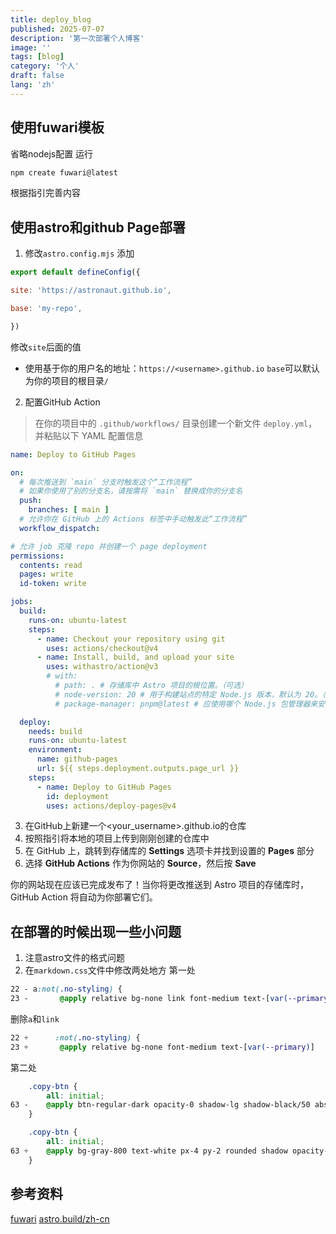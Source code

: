 ```yaml
---
title: deploy_blog
published: 2025-07-07
description: '第一次部署个人博客'
image: ''
tags: [blog]
category: '个人'
draft: false 
lang: 'zh'
---
```

## 使用fuwari模板
省略nodejs配置
运行
```sh
npm create fuwari@latest
```
根据指引完善内容

## 使用astro和github Page部署
1. 修改`astro.config.mjs`
添加
```js
export default defineConfig({

site: 'https://astronaut.github.io',

base: 'my-repo',

})
```
修改`site`后面的值
- 使用基于你的用户名的地址：`https://<username>.github.io`
`base`可以默认为你的项目的根目录`/`
2. 配置GitHub Action
>在你的项目中的 `.github/workflows/` 目录创建一个新文件 `deploy.yml`，并粘贴以下 YAML 配置信息

```yml
name: Deploy to GitHub Pages

on:
  # 每次推送到 `main` 分支时触发这个“工作流程”
  # 如果你使用了别的分支名，请按需将 `main` 替换成你的分支名
  push:
    branches: [ main ]
  # 允许你在 GitHub 上的 Actions 标签中手动触发此“工作流程”
  workflow_dispatch:

# 允许 job 克隆 repo 并创建一个 page deployment
permissions:
  contents: read
  pages: write
  id-token: write

jobs:
  build:
    runs-on: ubuntu-latest
    steps:
      - name: Checkout your repository using git
        uses: actions/checkout@v4
      - name: Install, build, and upload your site
        uses: withastro/action@v3
        # with:
          # path: . # 存储库中 Astro 项目的根位置。（可选）
          # node-version: 20 # 用于构建站点的特定 Node.js 版本，默认为 20。（可选）
          # package-manager: pnpm@latest # 应使用哪个 Node.js 包管理器来安装依赖项和构建站点。会根据存储库中的 lockfile 自动检测。（可选）

  deploy:
    needs: build
    runs-on: ubuntu-latest
    environment:
      name: github-pages
      url: ${{ steps.deployment.outputs.page_url }}
    steps:
      - name: Deploy to GitHub Pages
        id: deployment
        uses: actions/deploy-pages@v4
```
3. 在GitHub上新建一个<your_username>.github.io的仓库
4. 按照指引将本地的项目上传到刚刚创建的仓库中
5. 在 GitHub 上，跳转到存储库的 **Settings** 选项卡并找到设置的 **Pages** 部分
6. 选择 **GitHub Actions** 作为你网站的 **Source**，然后按 **Save**

你的网站现在应该已完成发布了！当你将更改推送到 Astro 项目的存储库时，GitHub Action 将自动为你部署它们。

## 在部署的时候出现一些小问题
1. 注意astro文件的格式问题
2. 在`markdown.css`文件中修改两处地方
第一处
```css
22 - a:not(.no-styling) {
23 -       @apply relative bg-none link font-medium text-[var(--primary)]
```
删除`a`和`link`
```css
22 +      :not(.no-styling) {
23 +       @apply relative bg-none font-medium text-[var(--primary)]
```
第二处
```css
    .copy-btn {
        all: initial;
63 -    @apply btn-regular-dark opacity-0 shadow-lg shadow-black/50 absolute active:scale-90 h-8 w-8 top-3 right-3 text-sm rounded-lg transition-all ease-in-out z-20 cursor-pointer;
    }
```

```css
    .copy-btn {
        all: initial;
63 +    @apply bg-gray-800 text-white px-4 py-2 rounded shadow opacity-0 shadow-lg shadow-black/50 absolute active:scale-90 h-8 w-8 top-3 right-3 text-sm rounded-lg transition-all ease-in-out z-20 cursor-pointer;
    }
```

## 参考资料
[fuwari](https://github.com/saicaca/fuwari?tab=readme-ov-file)
[astro.build/zh-cn](https://docs.astro.build/zh-cn/guides/deploy/github/)